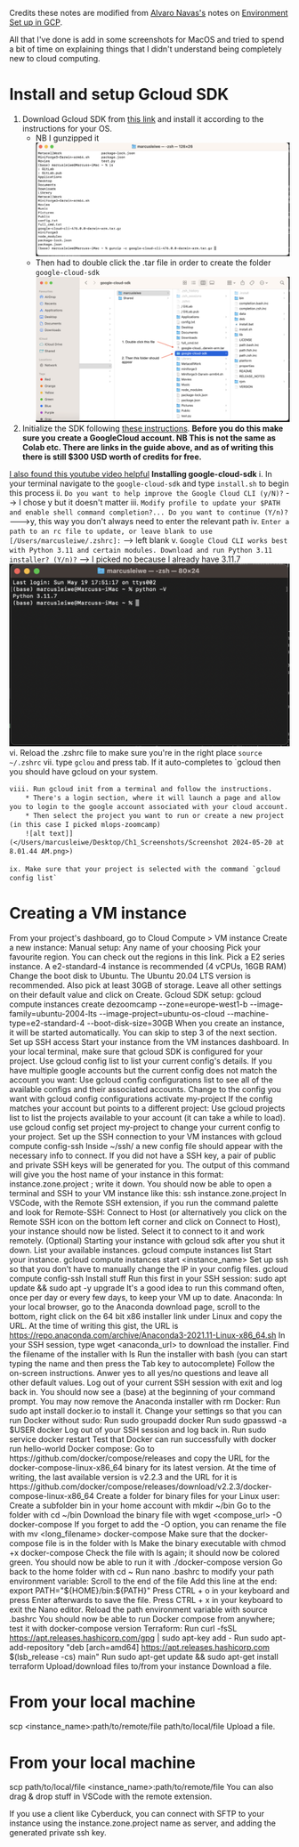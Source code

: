 Credits these notes are modified from [Alvaro Navas's](https://gist.github.com/ziritrion) notes on [Environment Set up in GCP](https://gist.github.com/ziritrion/3214aa570e15ae09bf72c4587cb9d686).

All that I've done is add in some screenshots for MacOS and tried to spend a bit of time on explaining things that I didn't understand being completely new to cloud computing.

# Install and setup Gcloud SDK
1. Download Gcloud SDK from [this link](https://cloud.google.com/sdk/docs/install) and install it according to the instructions for your OS.
    * NB I gunzipped it 
    ![alt text](<Screenshot 2024-05-19 at 5.59.33 PM.png>)
    * Then had to double click the .tar file in order to create the folder `google-cloud-sdk`
    ![alt text](<Screenshot 2024-05-19 at 6.05.16 PM.png>)
2. Initialize the SDK following [these instructions](https://cloud.google.com/sdk/docs/quickstart).
**Before you do this make sure you create a GoogleCloud account. NB This is not the same as Colab etc. There are links in the guide above, and as of writing this there is still $300 USD worth of credits for free.**

[I also found this youtube video helpful](https://www.youtube.com/watch?v=3wPl-AnegI4) 
    **Installing google-cloud-sdk**
    i. In your terminal navigate to the `google-cloud-sdk` and type `install.sh` to begin this process
    ii. `Do you want to help improve the Google Cloud CLI (y/N)?` --> I chose y but it doesn't matter
    iii. `Modify profile to update your $PATH and enable shell command completion?... Do you want to continue (Y/n)?` --->y, this way you don't always need to enter the relevant path
    iv. `Enter a path to an rc file to update, or leave blank to use [/Users/marcusleiwe/.zshrc]:` --> left blank
    v. `Google Cloud CLI works best with Python 3.11 and certain modules. Download and run Python 3.11 installer? (Y/n)?` --> I picked no because I already have 3.11.7
    ![alt text](<Screenshot 2024-05-19 at 9.10.08 PM.png>)
    vi. Reload the .zshrc file to make sure you're in the right place
    `source ~/.zshrc`
    vii. type `gclou` and press tab. If it auto-completes to `gcloud then you should have gcloud on your system.

    viii. Run gcloud init from a terminal and follow the instructions.
        * There's a login section, where it will launch a page and allow you to login to the google account associated with your cloud account.
        * Then select the project you want to run or create a new project (in this case I picked mlops-zoomcamp)
        ![alt text]](</Users/marcusleiwe/Desktop/Ch1_Screenshots/Screenshot 2024-05-20 at 8.01.44 AM.png>)

    ix. Make sure that your project is selected with the command `gcloud config list`

# Creating a VM instance
From your project's dashboard, go to Cloud Compute > VM instance
Create a new instance:
Manual setup:
Any name of your choosing
Pick your favourite region. You can check out the regions in this link.
Pick a E2 series instance. A e2-standard-4 instance is recommended (4 vCPUs, 16GB RAM)
Change the boot disk to Ubuntu. The Ubuntu 20.04 LTS version is recommended. Also pick at least 30GB of storage.
Leave all other settings on their default value and click on Create.
Gcloud SDK setup:
gcloud compute instances create dezoomcamp --zone=europe-west1-b --image-family=ubuntu-2004-lts --image-project=ubuntu-os-cloud --machine-type=e2-standard-4 --boot-disk-size=30GB
When you create an instance, it will be started automatically. You can skip to step 3 of the next section.
Set up SSH access
Start your instance from the VM instances dashboard.
In your local terminal, make sure that gcloud SDK is configured for your project. Use gcloud config list to list your current config's details.
If you have multiple google accounts but the current config does not match the account you want:
Use gcloud config configurations list to see all of the available configs and their associated accounts.
Change to the config you want with gcloud config configurations activate my-project
If the config matches your account but points to a different project:
Use gcloud projects list to list the projects available to your account (it can take a while to load).
use gcloud config set project my-project to change your current config to your project.
Set up the SSH connection to your VM instances with gcloud compute config-ssh
Inside ~/ssh/ a new config file should appear with the necessary info to connect.
If you did not have a SSH key, a pair of public and private SSH keys will be generated for you.
The output of this command will give you the host name of your instance in this format: instance.zone.project ; write it down.
You should now be able to open a terminal and SSH to your VM instance like this:
ssh instance.zone.project
In VSCode, with the Remote SSH extension, if you run the command palette and look for Remote-SSH: Connect to Host (or alternatively you click on the Remote SSH icon on the bottom left corner and click on Connect to Host), your instance should now be listed. Select it to connect to it and work remotely.
(Optional) Starting your instance with gcloud sdk after you shut it down.
List your available instances.
gcloud compute instances list
Start your instance.
gcloud compute instances start <instance_name>
Set up ssh so that you don't have to manually change the IP in your config files.
gcloud compute config-ssh
Install stuff
Run this first in your SSH session: sudo apt update && sudo apt -y upgrade
It's a good idea to run this command often, once per day or every few days, to keep your VM up to date.
Anaconda:
In your local browser, go to the Anaconda download page, scroll to the bottom, right click on the 64 bit x86 installer link under Linux and copy the URL.
At the time of writing this gist, the URL is https://repo.anaconda.com/archive/Anaconda3-2021.11-Linux-x86_64.sh
In your SSH session, type wget <anaconda_url> to download the installer.
Find the filename of the installer with ls
Run the installer with bash <filename> (you can start typing the name and then press the Tab key to autocomplete)
Follow the on-screen instructions. Anwer yes to all yes/no questions and leave all other default values.
Log out of your current SSH session with exit and log back in. You should now see a (base) at the beginning of your command prompt.
You may now remove the Anaconda installer with rm <filename>
Docker:
Run sudo apt install docker.io to install it.
Change your settings so that you can run Docker without sudo:
Run sudo groupadd docker
Run sudo gpasswd -a $USER docker
Log out of your SSH session and log back in.
Run sudo service docker restart
Test that Docker can run successfully with docker run hello-world
Docker compose:
Go to https://github.com/docker/compose/releases and copy the URL for the docker-compose-linux-x86_64 binary for its latest version.
At the time of writing, the last available version is v2.2.3 and the URL for it is https://github.com/docker/compose/releases/download/v2.2.3/docker-compose-linux-x86_64
Create a folder for binary files for your Linux user:
Create a subfolder bin in your home account with mkdir ~/bin
Go to the folder with cd ~/bin
Download the binary file with wget <compose_url> -O docker-compose
If you forget to add the -O option, you can rename the file with mv <long_filename> docker-compose
Make sure that the docker-compose file is in the folder with ls
Make the binary executable with chmod +x docker-compose
Check the file with ls again; it should now be colored green. You should now be able to run it with ./docker-compose version
Go back to the home folder with cd ~
Run nano .bashrc to modify your path environment variable:
Scroll to the end of the file
Add this line at the end:
export PATH="${HOME}/bin:${PATH}"
Press CTRL + o in your keyboard and press Enter afterwards to save the file.
Press CTRL + x in your keyboard to exit the Nano editor.
Reload the path environment variable with source .bashrc
You should now be able to run Docker compose from anywhere; test it with docker-compose version
Terraform:
Run curl -fsSL https://apt.releases.hashicorp.com/gpg | sudo apt-key add -
Run sudo apt-add-repository "deb [arch=amd64] https://apt.releases.hashicorp.com $(lsb_release -cs) main"
Run sudo apt-get update && sudo apt-get install terraform
Upload/download files to/from your instance
Download a file.

# From your local machine
scp <instance_name>:path/to/remote/file path/to/local/file
Upload a file.

# From your local machine
scp path/to/local/file <instance_name>:path/to/remote/file
You can also drag & drop stuff in VSCode with the remote extension.

If you use a client like Cyberduck, you can connect with SFTP to your instance using the instance.zone.project name as server, and adding the generated private ssh key.